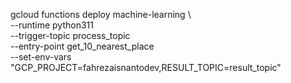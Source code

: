 gcloud functions deploy machine-learning \  
--runtime python311 \
--trigger-topic process_topic \
--entry-point get_10_nearest_place \
--set-env-vars "GCP_PROJECT=fahrezaisnantodev,RESULT_TOPIC=result_topic"
